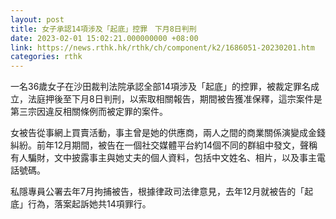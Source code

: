 ```yaml
---
layout: post
title: 女子承認14項涉及「起底」控罪　下月8日判刑
date: 2023-02-01 15:02:21.000000000 +08:00
link: https://news.rthk.hk/rthk/ch/component/k2/1686051-20230201.htm
categories: rthk
---
```


一名36歲女子在沙田裁判法院承認全部14項涉及「起底」的控罪，被裁定罪名成立，法庭押後至下月8日判刑，以索取相關報告，期間被告獲准保釋，這宗案件是第三宗因違反相關條例而被定罪的案件。

女被告從事網上買賣活動，事主曾是她的供應商，兩人之間的商業關係演變成金錢糾紛。前年12月期間，被告在一個社交媒體平台約14個不同的群組中發文，聲稱有人騙財，文中披露事主與她丈夫的個人資料，包括中文姓名、相片，以及事主電話號碼。

私隱專員公署去年7月拘捕被告，根據律政司法律意見，去年12月就被告的「起底」行為，落案起訴她共14項罪行。
